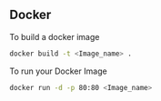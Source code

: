 ## Docker

To build a docker image

```sh
docker build -t <Image_name> .
```

To run your Docker Image

```sh
docker run -d -p 80:80 <Image_name> 
```